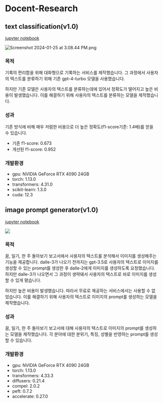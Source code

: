 # Docent-Research

## text classification(v1.0)
[jupyter notebook](https://github.com/Docent-Inc/Docent-Research/blob/main/text_classification.ipynb)

![Screenshot 2024-01-25 at 3.08.44 PM.png](https://kr.object.ncloudstorage.com/docent/Screenshot%202024-01-25%20at%203.08.44%20PM.png)

### 목적
기록의 편리함을 위해 대화형으로 기록하는 서비스를 제작했습니다. 그 과정에서 사용자의 텍스트를 분류하기 위해 기존 gpt-4-turbo 모델을 사용했습니다.

하지만 기존 모델은 사용자의 텍스트를 분류하는데에 있어서 정확도가 떨어지고 높은 비용이 발생했습니다. 이를 해결하기 위해 사용자의 텍스트를 분류하는 모델을 제작했습니다.

### 성과
기존 방식에 비해 매우 저렴한 비용으로 더 높은 정확도(f1-score기준: 1.4배)를 얻을 수 있습니다.
- 기존 f1-score: 0.673
- 개선된 f1-score: 0.952

### 개발환경
- gpu: NVIDIA GeForce RTX 4090 24GB
- torch: 1.13.0
- transformers: 4.31.0
- scikit-learn: 1.3.0
- cuda: 12.3

## image prompt generator(v1.0)
[jupyter notebook]()

![](https://kr.object.ncloudstorage.com/docent/Group%2088.png)

### 목적
꿈, 일기, 한 주 돌아보기 보고서에서 사용자의 텍스트를 분석해서 이미지를 생성해주는 기능을 제공합니다. dalle-3가 나오기 전까지는 gpt-3.5로 사용자의 텍스트로 이미지를 생성할 수 있는 prompt를 생성한 후 dalle-2에게 이미지를 생성하도록 요청했습니다. 하지만 dalle-3가 나오면서 그 과정이 생략돼서 사용자의 텍스트로 바로 이미지를 생성할 수 있게 됐습니다.

하지만 높은 비용이 발생했습니다. 따라서 무료로 제공하는 서비스에서는 사용할 수 없었습니다. 이를 해결하기 위해 사용자의 텍스트로 이미지의 prompt를 생성하는 모델을 제작했습니다.

### 성과
꿈, 일기, 한 주 돌아보기 보고서에 대해 사용자의 텍스트로 이미지의 prompt를 생성하는 모델을 제작했습니다. 각 분야에 대한 분위기, 특징, 성별을 반영하는 prompt를 생성할 수 있습니다.


### 개발환경
- gpu: NVIDIA GeForce RTX 4090 24GB
- torch: 1.13.0
- transformers: 4.33.3
- diffusers: 0.21.4
- compel: 2.0.2
- peft: 0.7.2
- accelerate: 0.27.0